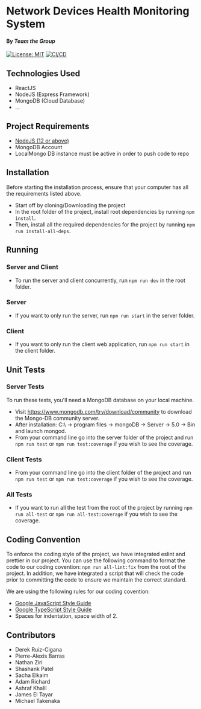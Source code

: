 # Network Devices Health Monitoring System
#### By _Team the Group_
[![License: MIT](https://img.shields.io/badge/License-MIT-yellow.svg)](https://opensource.org/licenses/MIT)
[![CI/CD](https://github.com/Pyxsys/ttg-healthcheck/actions/workflows/integration.yml/badge.svg)](https://github.com/Pyxsys/ttg-healthcheck/actions/workflows/integration.yml)
 
## Technologies Used
* ReactJS
* NodeJS (Express Framework)
* MongoDB (Cloud Database)
* ... 

## Project Requirements
* [NodeJS (12 or above)](https://nodejs.org/en/download/)
* MongoDB Account
* LocalMongo DB instance must be active in order to push code to repo

## Installation
Before starting the installation process, ensure that your computer has all the requirements listed above.

* Start off by cloning/Downloading the project 
* In the root folder of the project, install root dependencies by running `npm install`.
* Then, install all the required dependencies for the project by running `npm run install-all-deps`.

## Running
### Server and Client
* To run the server and client concurrently, run `npm run dev` in the root folder. 

### Server
* If you want to only run the server, run `npm run start` in the server folder.

### Client
* If you want to only run the client web application, run `npm run start` in the client folder.

## Unit Tests

### Server Tests
To run these tests, you'll need a MongoDB database on your local machine.

* Visit https://www.mongodb.com/try/download/community to download the Mongo-DB community server.
* After installation: C:\ -> program files -> mongoDB -> Server -> 5.0 -> Bin and launch mongod.
* From your command line go into the server folder of the project and run `npm run test` or `npm run test:coverage` if you wish to see the coverage.

### Client Tests

* From your command line go into the client folder of the project and run `npm run test` or `npm run test:coverage` if you wish to see the coverage.

### All Tests

* If you want to run all the test from the root of the project by running `npm run all-test` or `npm run all-test:coverage` if you wish to see the coverage.

## Coding Convention
To enforce the coding style of the project, we have integrated eslint and prettier in our project. You can use the following command to format the code to our coding covention: `npm run all-lint:fix` from the root of the project. In addition, we have integrated a script that will check the code prior to committing the code to ensure we maintain the correct standard.

We are using the following rules for our coding covention:
* [Google JavaScript Style Guide](https://google.github.io/styleguide/jsguide.html)
* [Google TypeScript Style Guide](https://google.github.io/styleguide/tsguide.html)
* Spaces for indentation, space width of 2.

## Contributors
* Derek Ruiz-Cigana
* Pierre-Alexis Barras
* Nathan Ziri
* Shashank Patel
* Sacha Elkaim
* Adam Richard
* Ashraf Khalil
* James El Tayar
* Michael Takenaka
